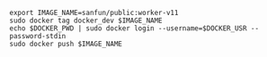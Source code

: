 

    export IMAGE_NAME=sanfun/public:worker-v11
    sudo docker tag docker_dev $IMAGE_NAME
    echo $DOCKER_PWD | sudo docker login --username=$DOCKER_USR --password-stdin
    sudo docker push $IMAGE_NAME
